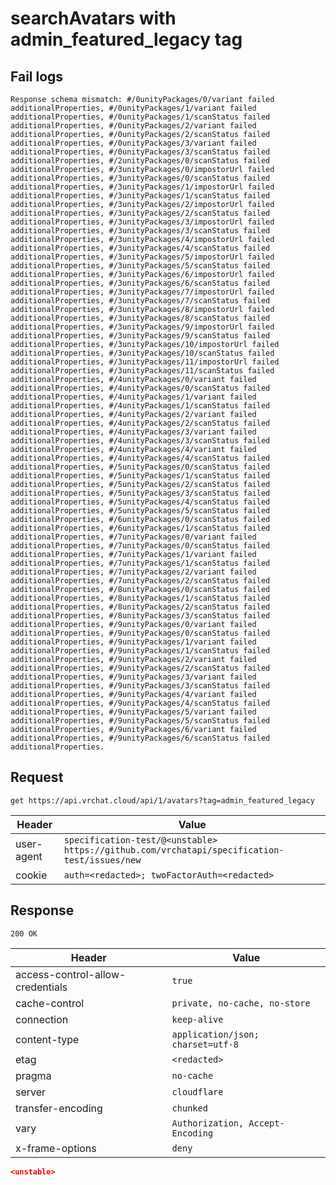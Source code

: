# searchAvatars with admin_featured_legacy tag

## Fail logs
```
Response schema mismatch: #/0unityPackages/0/variant failed additionalProperties, #/0unityPackages/1/variant failed additionalProperties, #/0unityPackages/1/scanStatus failed additionalProperties, #/0unityPackages/2/variant failed additionalProperties, #/0unityPackages/2/scanStatus failed additionalProperties, #/0unityPackages/3/variant failed additionalProperties, #/0unityPackages/3/scanStatus failed additionalProperties, #/2unityPackages/0/scanStatus failed additionalProperties, #/3unityPackages/0/impostorUrl failed additionalProperties, #/3unityPackages/0/scanStatus failed additionalProperties, #/3unityPackages/1/impostorUrl failed additionalProperties, #/3unityPackages/1/scanStatus failed additionalProperties, #/3unityPackages/2/impostorUrl failed additionalProperties, #/3unityPackages/2/scanStatus failed additionalProperties, #/3unityPackages/3/impostorUrl failed additionalProperties, #/3unityPackages/3/scanStatus failed additionalProperties, #/3unityPackages/4/impostorUrl failed additionalProperties, #/3unityPackages/4/scanStatus failed additionalProperties, #/3unityPackages/5/impostorUrl failed additionalProperties, #/3unityPackages/5/scanStatus failed additionalProperties, #/3unityPackages/6/impostorUrl failed additionalProperties, #/3unityPackages/6/scanStatus failed additionalProperties, #/3unityPackages/7/impostorUrl failed additionalProperties, #/3unityPackages/7/scanStatus failed additionalProperties, #/3unityPackages/8/impostorUrl failed additionalProperties, #/3unityPackages/8/scanStatus failed additionalProperties, #/3unityPackages/9/impostorUrl failed additionalProperties, #/3unityPackages/9/scanStatus failed additionalProperties, #/3unityPackages/10/impostorUrl failed additionalProperties, #/3unityPackages/10/scanStatus failed additionalProperties, #/3unityPackages/11/impostorUrl failed additionalProperties, #/3unityPackages/11/scanStatus failed additionalProperties, #/4unityPackages/0/variant failed additionalProperties, #/4unityPackages/0/scanStatus failed additionalProperties, #/4unityPackages/1/variant failed additionalProperties, #/4unityPackages/1/scanStatus failed additionalProperties, #/4unityPackages/2/variant failed additionalProperties, #/4unityPackages/2/scanStatus failed additionalProperties, #/4unityPackages/3/variant failed additionalProperties, #/4unityPackages/3/scanStatus failed additionalProperties, #/4unityPackages/4/variant failed additionalProperties, #/4unityPackages/4/scanStatus failed additionalProperties, #/5unityPackages/0/scanStatus failed additionalProperties, #/5unityPackages/1/scanStatus failed additionalProperties, #/5unityPackages/2/scanStatus failed additionalProperties, #/5unityPackages/3/scanStatus failed additionalProperties, #/5unityPackages/4/scanStatus failed additionalProperties, #/5unityPackages/5/scanStatus failed additionalProperties, #/6unityPackages/0/scanStatus failed additionalProperties, #/6unityPackages/1/scanStatus failed additionalProperties, #/7unityPackages/0/variant failed additionalProperties, #/7unityPackages/0/scanStatus failed additionalProperties, #/7unityPackages/1/variant failed additionalProperties, #/7unityPackages/1/scanStatus failed additionalProperties, #/7unityPackages/2/variant failed additionalProperties, #/7unityPackages/2/scanStatus failed additionalProperties, #/8unityPackages/0/scanStatus failed additionalProperties, #/8unityPackages/1/scanStatus failed additionalProperties, #/8unityPackages/2/scanStatus failed additionalProperties, #/8unityPackages/3/scanStatus failed additionalProperties, #/9unityPackages/0/variant failed additionalProperties, #/9unityPackages/0/scanStatus failed additionalProperties, #/9unityPackages/1/variant failed additionalProperties, #/9unityPackages/1/scanStatus failed additionalProperties, #/9unityPackages/2/variant failed additionalProperties, #/9unityPackages/2/scanStatus failed additionalProperties, #/9unityPackages/3/variant failed additionalProperties, #/9unityPackages/3/scanStatus failed additionalProperties, #/9unityPackages/4/variant failed additionalProperties, #/9unityPackages/4/scanStatus failed additionalProperties, #/9unityPackages/5/variant failed additionalProperties, #/9unityPackages/5/scanStatus failed additionalProperties, #/9unityPackages/6/variant failed additionalProperties, #/9unityPackages/6/scanStatus failed additionalProperties.
```

## Request
`get https://api.vrchat.cloud/api/1/avatars?tag=admin_featured_legacy`

| Header | Value |
| ------ | ----- |
| user-agent | `specification-test/@<unstable> https://github.com/vrchatapi/specification-test/issues/new` |
| cookie | `auth=<redacted>; twoFactorAuth=<redacted>` |


## Response
`200 OK`

| Header | Value |
| ------ | ----- |
| access-control-allow-credentials | `true` |
| cache-control | `private, no-cache, no-store` |
| connection | `keep-alive` |
| content-type | `application/json; charset=utf-8` |
| etag | `<redacted>` |
| pragma | `no-cache` |
| server | `cloudflare` |
| transfer-encoding | `chunked` |
| vary | `Authorization, Accept-Encoding` |
| x-frame-options | `deny` |

```json
<unstable>
```
